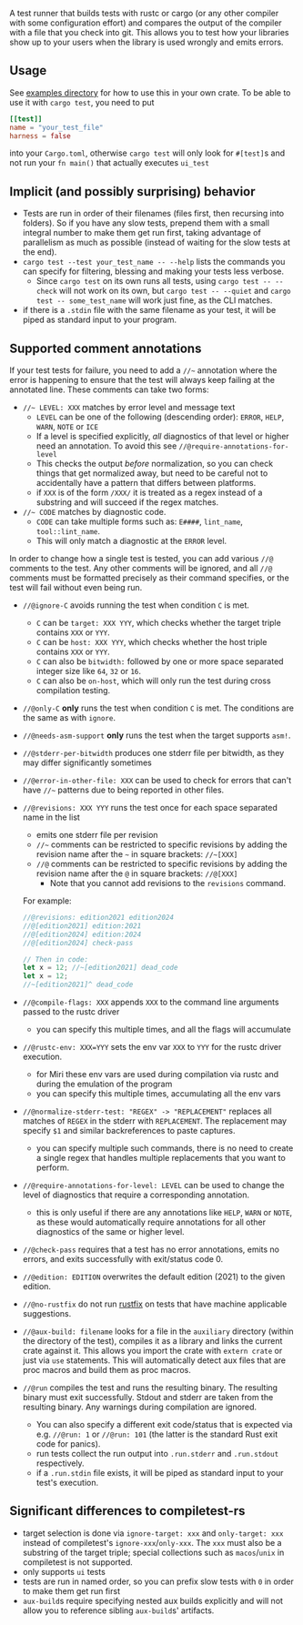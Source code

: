 A test runner that builds tests with rustc or cargo (or any other compiler
with some configuration effort) and compares the output of the compiler with
a file that you check into git. This allows you to test how your libraries
show up to your users when the library is used wrongly and emits errors.

## Usage

See [examples directory](examples) for how to use this in your own crate.
To be able to use it with `cargo test`, you need to put

```toml
[[test]]
name = "your_test_file"
harness = false
```

into your `Cargo.toml`, otherwise `cargo test` will only look for `#[test]`s and
not run your `fn main()` that actually executes `ui_test`

## Implicit (and possibly surprising) behavior

* Tests are run in order of their filenames (files first, then recursing into folders).
  So if you have any slow tests, prepend them with a small integral number to make them get run first, taking advantage of parallelism as much as possible (instead of waiting for the slow tests at the end).
* `cargo test --test your_test_name -- --help` lists the commands you can specify for filtering, blessing and making your tests less verbose.
    * Since `cargo test` on its own runs all tests, using `cargo test -- --check` will not work on its own, but `cargo test -- --quiet` and `cargo test -- some_test_name` will work just fine, as the CLI matches.
* if there is a `.stdin` file with the same filename as your test, it will be piped as standard input to your program.

## Supported comment annotations

If your test tests for failure, you need to add a `//~` annotation where the error is happening
to ensure that the test will always keep failing at the annotated line. These comments can take two forms:

* `//~ LEVEL: XXX` matches by error level and message text
    * `LEVEL` can be one of the following (descending order): `ERROR`, `HELP`, `WARN`, `NOTE` or `ICE`
    * If a level is specified explicitly, *all* diagnostics of that level or higher need an annotation. To avoid this see `//@require-annotations-for-level`
    * This checks the output *before* normalization, so you can check things that get normalized away, but need to
        be careful not to accidentally have a pattern that differs between platforms.
    * if `XXX` is of the form `/XXX/` it is treated as a regex instead of a substring and will succeed if the regex matches.
* `//~ CODE` matches by diagnostic code.
    * `CODE` can take multiple forms such as: `E####`, `lint_name`, `tool::lint_name`.
    * This will only match a diagnostic at the `ERROR` level.

In order to change how a single test is tested, you can add various `//@` comments to the test.
Any other comments will be ignored, and all `//@` comments must be formatted precisely as
their command specifies, or the test will fail without even being run.

* `//@ignore-C` avoids running the test when condition `C` is met.
    * `C` can be `target: XXX YYY`, which checks whether the target triple contains `XXX` or `YYY`.
    * `C` can be `host: XXX YYY`, which checks whether the host triple contains `XXX` or `YYY`.
    * `C` can also be `bitwidth:` followed by one or more space separated integer size like `64`, `32` or `16`.
    * `C` can also be `on-host`, which will only run the test during cross compilation testing.
* `//@only-C` **only** runs the test when condition `C` is met. The conditions are the same as with `ignore`.
* `//@needs-asm-support` **only** runs the test when the target supports `asm!`.
* `//@stderr-per-bitwidth` produces one stderr file per bitwidth, as they may differ significantly sometimes
* `//@error-in-other-file: XXX` can be used to check for errors that can't have `//~` patterns due to being reported in other files.
* `//@revisions: XXX YYY` runs the test once for each space separated name in the list
    * emits one stderr file per revision
    * `//~` comments can be restricted to specific revisions by adding the revision name after the `~` in square brackets: `//~[XXX]`
    * `//@` comments can be restricted to specific revisions by adding the revision name after the `@` in square brackets: `//@[XXX]`
        * Note that you cannot add revisions to the `revisions` command.

    For example:

    ```rust
    //@revisions: edition2021 edition2024
    //@[edition2021] edition:2021
    //@[edition2024] edition:2024
    //@[edition2024] check-pass

    // Then in code:
    let x = 12; //~[edition2021] dead_code
    let x = 12;
    //~[edition2021]^ dead_code
    ```
* `//@compile-flags: XXX` appends `XXX` to the command line arguments passed to the rustc driver
    * you can specify this multiple times, and all the flags will accumulate
* `//@rustc-env: XXX=YYY` sets the env var `XXX` to `YYY` for the rustc driver execution.
    * for Miri these env vars are used during compilation via rustc and during the emulation of the program
    * you can specify this multiple times, accumulating all the env vars
* `//@normalize-stderr-test: "REGEX" -> "REPLACEMENT"` replaces all matches of `REGEX` in the stderr with `REPLACEMENT`. The replacement may specify `$1` and similar backreferences to paste captures.
    * you can specify multiple such commands, there is no need to create a single regex that handles multiple replacements that you want to perform.
* `//@require-annotations-for-level: LEVEL` can be used to change the level of diagnostics that require a corresponding annotation.
    * this is only useful if there are any annotations like `HELP`, `WARN` or `NOTE`, as these would automatically require annotations for all other diagnostics of the same or higher level.
* `//@check-pass` requires that a test has no error annotations, emits no errors, and exits successfully with exit/status code 0.
* `//@edition: EDITION` overwrites the default edition (2021) to the given edition.
* `//@no-rustfix` do not run [rustfix] on tests that have machine applicable suggestions.
* `//@aux-build: filename` looks for a file in the `auxiliary` directory (within the directory of the test), compiles it as a library and links the current crate against it. This allows you import the crate with `extern crate` or just via `use` statements. This will automatically detect aux files that are proc macros and build them as proc macros.
* `//@run` compiles the test and runs the resulting binary. The resulting binary must exit successfully. Stdout and stderr are taken from the resulting binary. Any warnings during compilation are ignored.
    * You can also specify a different exit code/status that is expected via e.g. `//@run: 1` or `//@run: 101` (the latter is the standard Rust exit code for panics).
    * run tests collect the run output into `.run.stderr` and `.run.stdout` respectively.
    * if a `.run.stdin` file exists, it will be piped as standard input to your test's execution.

[rustfix]: https://github.com/rust-lang/rustfix

## Significant differences to compiletest-rs

* target selection is done via `ignore-target: xxx` and `only-target: xxx` instead of compiletest's
  `ignore-xxx`/`only-xxx`. The `xxx` must also be a substring of the target triple; special
  collections such as `macos`/`unix` in compiletest is not supported.
* only supports `ui` tests
* tests are run in named order, so you can prefix slow tests with `0` in order to make them get run first
* `aux-build`s require specifying nested aux builds explicitly and will not allow you to reference sibling `aux-build`s' artifacts.
